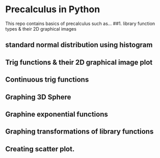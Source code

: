# Precalculus in Python
This repo contains basics of precalculus such as...
##1. library function types & their 2D graphical images
## standard normal distribution using histogram
## Trig functions & their 2D graphical image plot
## Continuous trig functions
## Graphing 3D Sphere
## Graphine exponential functions
## Graphing transformations of library functions
## Creating scatter plot.
